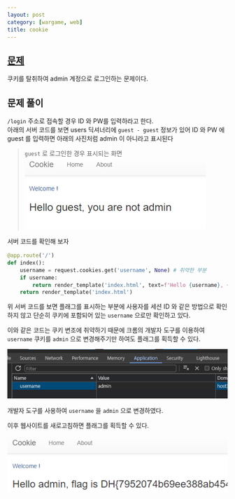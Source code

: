 ```yaml
---
layout: post
category: [wargame, web]
title: cookie
---
```


## [문제](https://dreamhack.io/wargame/challenges/6)
쿠키를 탈취하여 admin 계정으로 로그인하는 문제이다.

## 문제 풀이
``/login`` 주소로 접속할 경우 ID 와 PW를 입력하라고 한다.   
아래의 서버 코드를 보면 users 딕셔너리에 ``guest - guest`` 정보가 있어 ID 와 PW 에 guest 를 입력하면 아래의 사진처럼 admin 이 아니라고 표시된다

> `guest` 로 로그인한 경우 표시되는 화면   
![guest login](/assets/img/2024-05-09-cookie/guest-login.png)   

서버 코드를 확인해 보자

```py
@app.route('/')
def index():
    username = request.cookies.get('username', None) # 취약한 부분
    if username:
        return render_template('index.html', text=f'Hello {username}, {"flag is " + FLAG if username == "admin" else "you are not admin"}')
    return render_template('index.html')
```

위 서버 코드를 보면 플래그를 표시하는 부분에 사용자를 세션 ID 와 같은 방법으로 확인하지 않고 단순히 쿠키에 포함되어 있는 `username` 으로만 확인하고 있다.   

이와 같은 코드는 쿠키 변조에 취약하기 때문에 크롬의 개발자 도구를 이용하여 `username` 쿠키를 `admin` 으로 변경해주기만 하여도 플래그를 획득할 수 있다.

![devtools](/assets/img/2024-05-09-cookie/devtools.png)

개발자 도구를 사용하여 `username` 을 `admin` 으로 변경하였다.

이후 웹사이트를 새로고침하면 플래그를 획득할 수 있다.

![FLAG](/assets/img/2024-05-09-cookie/flag.png)